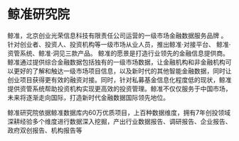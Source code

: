 # 鲸准研究院

鲸准，北京创业光荣信息科技有限责任公司运营的一级市场金融数据服务品牌 。针对创业者、投资人、投资机构等一级市场从业人员，推出鲸准·对接平台、 鲸准·资管系统、鲸准·洞见三款产品。 鲸准的愿景是打造行业领先的金融信息提供商。鲸准通过提供综合金融数据包括独有的一级市场数据，让金融机构和非金融机构可以更好的了解和触达一级市场项目信息，以及新时代的其他智能金融数据，同时让创业项目获得更有效的融资对接。同时，针对私募基金信息化程度低的现状，鲸准提供资管系统帮助投资机构实现更高效的投资管理。鲸准不仅仅服务于中国市场，未来将逐渐走向国际，打造新时代金融数据国际领先地位。

鲸准研究院依据鲸准数据库内60万优质项目，上百种数据维度，拥有7年创投领域深耕经验多个维度进行数据深入挖掘，产出行业数据报告、调研报告、企业报告、政府双创报告、机构报告等

